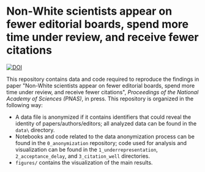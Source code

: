 # Non-White scientists appear on fewer editorial boards, spend more time under review, and receive fewer citations

[![DOI](https://zenodo.org/badge/DOI/10.5281/zenodo.7648278.svg)](https://doi.org/10.5281/zenodo.7648278)

This repository contains data and code required to reproduce the findings in paper "Non-White scientists appear on fewer editorial boards, spend
more time under review, and receive fewer citations", *Proceedings of the National Academy of Sciences (PNAS)*, in press. This repository is organized in the following way:

- A data file is anonymized if it contains identifiers that could reveal the identity of papers/authors/editors; all analyzed data can be found in the `data\` directory.
- Notebooks and code related to the data anonymization process can be found in the `0_anonymization` repository; code used for analysis and visualization can be found in the `1_underrepresentation`, `2_acceptance_delay`, and `3_citation_well` directories.
- `figures/` contains the visualization of the main results.
